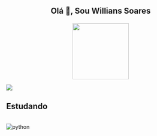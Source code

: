 
## <p align="center"> Olá 👋, Sou Willians Soares </p>


<p align="center">
 
 <img height = "150em" src="https://github-readme-stats.vercel.app/api?username=Willians3110&show_icons=true&theme=radical&hide_border=true" />
<!-- Most Used Languages
 <img height = "150em" src = "https://github-readme-stats.vercel.app/api/top-langs/?username=Willians3110&layout=compact&langs_count=16&theme=radical" />
-->
</p>

<!--
1
![Willians GitHub stats](https://github-readme-stats.vercel.app/api?username=Willians3110&show_icons=true&theme=radical)
2
<img height = "150em" src="https://github-readme-stats.vercel.app/api?username=Willians3110&show_icons=true&theme=radical&hide_border=true" />
-->

[<img src="https://img.shields.io/badge/LinkedIn-0077B5?style=for-the-badge&logo=linkedin&logoColor=white" />](https://www.linkedin.com/in/willians-soares-40ab24236/r)

## Estudando

<div style="display: inline_block"><br/>
    <img align="center" alt="python" src="https://img.shields.io/badge/Python-14354C?style=for-the-badge&logo=python&logoColor=white" />
</div><br/>

<!--
**Willians3110/Willians3110** is a ✨ _special_ ✨ repository because its `README.md` (this file) appears on your GitHub profile.
-->
<div data-iframe-width="150" data-iframe-height="270" data-share-badge-id="b42fa0d9-c400-4454-8441-bd490857fa98" data-share-badge-host="https://www.credly.com">
  <script type="text/javascript" async src="//cdn.credly.com/assets/utilities/embed.js"></script>
 </div>


